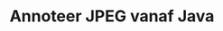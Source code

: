 ---
############################# Static ############################
layout: "auto-gen-annotation"

############################# Head ############################
head_title: "Java JPEG Annotation API Annotate in C#"
head_description: "Java API om gewilde annotasietipes van JPEG, beelde, tekeninge en dokumentlêerformate te skep en te annoteer."

############################# Header ############################
title: "Annoteer JPEG vanaf Java"
description: ""
bg_image: "https://cms.admin.containerize.com/templates/aspose/App_Themes/V3/images/bg/header1.png"
bg_overlay: false
button:
    enable: true
    icon: "fas fa-arrow-down"
    label: "Laai gratis proeflopie af"
    link: "https://downloads.groupdocs.com/annotation/java"

############################# About ############################
about:
    enable: true
    title: "Oor GroupDocs.Annotation for Java API"
    content: |
        GroupDocs.Annotation for Java API is 'n biblioteek wat jou toelaat om aantekeninge by PDF, Word en ander dokumente op Mac, Windows of Ubuntu te voeg. [GroupDocs.Annotation for Java](/annotation/java) is 'n inheemse Java API vir die bestuur van aantekeninge met omvattende ondersteuning vir die skep, byvoeging, redigeer, uitvee, onttrek en uitvoer van aantekeninge van beelde en verskeie ander dokumente. Die volledige lys van ondersteunde dokumentformate wat jy op hierdie [bladsy] kan sien (https://docs.groupdocs.com/annotation/java/supported-document-formats/).
        Hierdie biblioteek laat jou toe om nie net met JPEG dokument te werk nie, maar ook met baie ander tipe dokumente soos Word, Excel, PowerPoint, Outlook-e-posse, Visio, Adobe, OpenDocument, OpenOffice, Photoshop, AutoCad en vele ander.
        Die GroupDocs.Annotation for Java API laat jou toe om nuwe notas te skep en by te voeg, aantekeninge te wysig, opmerkings, annotasies te onttrek en dit uit dokumente te verwyder. Die biblioteek ondersteun 13 verskillende aantekeningtipes, insluitend teks, polilyn, area, onderstreep, punt, watermerk, pyl, ellips, teksvervanging, afstand, teksveld, hulpbronredaksie in PDF, HTML, Microsoft Word-dokumente, sigblaaie, diagramme, aanbiedings, tekeninge, beelde en baie ander lêerformate.
        Die voorbeeld (sien asseblief hieronder) demonstreer werk met JPEG dokument, in hierdie voorbeeld kan jy die hoofstappe sien van hoe om met GroupDocs te werk. Aantekening: Stel 'n lisensie op, maak 'n dokument oop waarmee jy wil werk, skep 'n annotasie, byvoeging van data-objekte om annotasie-eienskappe volgens u vereistes te stel en die resultaat op die nodige plek te stoor. U kan ook meer gedetailleerd kyk na die ondersteunde kenmerke op ons github [bladsy](https://github.com/groupdocs-annotation/GroupDocs.Annotation-for-Java), of in ons produk [dokumentasie](https://docs.groupdocs.com/annotation/java/getting-started/).

############################# Steps ############################
howTo_Add:
steps_Add:
    enable: true
    title_left: "Stappe om aantekeninge by JPEG in Java te voeg"
    content_left: |
        [GroupDocs.Annotation](/annotation/java/) maak dit maklik vir Java-ontwikkelaars om verskeie aantekeningtipes by JPEG-lêers binne enige Java-gebaseerde toepassing by te voeg deur 'n paar maklike stappe te implementeer.
        *   Skep Antwoord-objekte met kommentaar en datum.
        *   Skep AreaAnnotation-objek, stel area-opsies in en voeg antwoorde by.
        *   Skep Annotator-objek en voeg area-aantekening by.
        *   Stoor uitvoerlêer.
    title_right: "Stelselvereistes"
    content_right: |
        GroupDocs.Annotation vir Java API's word op alle groot platforms en bedryfstelsels ondersteun. Voordat u die kode hieronder uitvoer, maak asseblief seker dat u die volgende voorvereistes op u stelsel geïnstalleer het.
        *   Bedryfstelsels: Microsoft Windows, Linux, MacOS
        *   Ontwikkelingsomgewing: NetBeans, Intellij IDEA, Eclipse ens
        *   Java Runtime Environment: Java 7 (1.7) en hoër
        *   Kry die nuutste weergawe van GroupDocs.Annotation for Java vanaf [GroupDocs Artifact Repository](https://repository.groupdocs.com/webapp/#/artifacts/browse/tree/General/repo/com/groupdocs/groupdocs-annotation)

############################# Preview ############################
preview_Add:
    enable: true
    title: Aantekeningvoorskou en kodevoorbeeld
    content: |
        ![Annotation preview image](https://docs.groupdocs.com/annotation/java/images/add-area-annotation.png)
    code: |
        ```java
        // Create an instance of Reply class and add comments
        Reply firstReply = new Reply();
        firstReply.setComment("First comment");
        firstReply.setRepliedOn(Calendar.getInstance().getTime());
        
        Reply secondReply = new Reply();
        secondReply.setComment("Second comment");
        secondReply.setRepliedOn(Calendar.getInstance().getTime());
        
        List<Reply> replies = new ArrayList<Reply>();
        replies.add(firstReply);
        replies.add(secondReply);
        
        // Create an instance of AreaAnnotation class and set options
        AreaAnnotation area = new AreaAnnotation();
        area.setBackgroundColor(65535);
        area.setBox(new Rectangle(100, 100, 100, 100));
        area.setCreatedOn(Calendar.getInstance().getTime());
        area.setMessage("This is area annotation");
        area.setOpacity(0.7);
        area.setPageNumber(0);
        area.setPenColor(65535);
        area.setPenStyle(PenStyle.Dot);
        area.setPenWidth((byte) 3);
        area.setReplies(replies);
        
        // Create an instance of Annotator class
        Annotator annotator = new Annotator("input.bmp");
        
        // Add annotation
        annotator.add(area);
        
        // Save to file
        annotator.save("output.bmp");
        annotator.dispose();
        ```

############################# Steps ############################
howTo_Remove:
steps_Remove:
    enable: true
    title_left: "Stappe om aantekeninge van JPEG in Java te verwyder"
    content_left: |
        [GroupDocs.Annotation](/annotation/java/) maak dit makliker vir Java-ontwikkelaars om aantekeningbesonderhede van JPEG-lêers binne enige Java-gebaseerde toepassing te verwyder deur 'n paar maklike stappe te implementeer.
        *   Skep Antwoord-objekte met kommentaar en datum.
        *   Instantieer SaveOptions-objek en stel AnnotationTypes = AnnotationType.None.
        *   Oproep stoor metode met gevolglike dokument pad of stroom en SaveOptions voorwerp.

############################# Preview ############################
preview_Remove:
    enable: true
    code: |
        ```java
        // Create an instance of Annotator class 
        Annotator annotator = new Annotator("C://input.bmp");

        // Remove annotation by set type None 
        SaveOptions saveOptions = new SaveOptions();
        saveOptions.setAnnotationTypes(AnnotationType.None);

        // Save annotation to output file
        annotator.save("C://output.bmp", saveOptions);
        annotator.dispose();
        ```

############################# Steps ############################
howTo_Edit:
steps_Edit:
    enable: true
    title_left: "Stappe om aantekeninge van JPEG in Java te wysig"
    content_left: |
        [GroupDocs.Annotation](/annotation/java/) maak dit makliker vir Java-ontwikkelaars om verskeie annotasie-eienskappe vanaf JPEG-lêers binne enige Java-gebaseerde toepassing op te dateer deur 'n paar maklike stappe te implementeer.
        *   Instansieer Annotator-objek met invoerdokumentpad of stroom met geïnstantieerde LoadOptions met ImportAnnotations = true.
        *   Skep 'n paar AnnotationBase-implementering en stel Id van bestaande aantekening (indien aantekening met daardie Id nie gevind word nie, sal niks verander word nie) of padlys van aantekeninge (alle bestaande aantekeninge sal verwyder word).
        *   Roep opdateringsmetode van Annotator-voorwerp met geslaagde aantekeninge op.
        *   Oproep stoor metode met gevolglike dokument pad of stroom en SaveOptions voorwerp.

############################# Preview ############################
preview_Edit:
    enable: true
    code: |
        ```java
        String outputPath = "UpdateAnnotation.bmp";

        // Create an instance of Annotator class
        Annotator annotator = new Annotator("input.bmp");
        
        // Create an instance of Reply class for first example and add comments
        Reply reply1 = new Reply();
        reply1.setComment("Original first comment");
        reply1.setRepliedOn(Calendar.getInstance().getTime());
        
        Reply reply2 = new Reply();
        reply2.setComment("Original second comment");
        reply2.setRepliedOn(Calendar.getInstance().getTime());
        
        java.util.List replies = new ArrayList();
        replies.add(reply1);
        replies.add(reply2);
        
        // Create an instance of AreaAnnotation class and set options
        AreaAnnotation original = new AreaAnnotation();
        original.setId(1);
        original.setBackgroundColor(65535);
        original.setBox(new Rectangle(100, 100, 100, 100));
        original.setCreatedOn(Calendar.getInstance().getTime());
        original.setMessage("This is original annotation");
        original.setReplies(replies);
        
        // Add original annotation
        annotator.add(original);
        annotator.save(outputPath);
        annotator.dispose();
        
        LoadOptions loadOptions = new LoadOptions();
        
        // Open annotated document
        Annotator annotator1 = new Annotator(outputPath, loadOptions);
        
        // Create an instance of Reply class for update first example
        Reply reply3 = new Reply();
        reply3.setComment("Updated first comment");
        reply3.setRepliedOn(Calendar.getInstance().getTime());
        
        Reply reply4 = new Reply();
        reply4.setComment("Updated second comment");
        reply4.setRepliedOn(Calendar.getInstance().getTime());
        
        java.util.List replies1 = new ArrayList();
        replies1.add(reply3);
        replies1.add(reply4);

        // Suggest we want change some properties of existed annotation
        AreaAnnotation updated = new AreaAnnotation();
        updated.setId(1);
        updated.setBackgroundColor(255);
        updated.setBox(new Rectangle(0, 0, 50, 200));
        updated.setCreatedOn(Calendar.getInstance().getTime());
        updated.setMessage("This is updated annotation");
        updated.setReplies(replies1);
        
        // Update and save annotation
        annotator1.update(updated);
        annotator1.save(outputPath);
        annotator1.dispose();
        ```

############################# Steps ############################
howTo_Extract:
steps_Extract:
    enable: true
    title_left: "Stappe om aantekeninge uit JPEG in Java te onttrek"
    content_left: |
        [GroupDocs.Annotation](/annotation/java/) maak dit maklik vir Java-ontwikkelaars om dokumente te annoteer en annotasie-inligting uit JPEG-lêers binne enige Java-gebaseerde toepassing te onttrek deur 'n paar maklike stappe te implementeer.
        *   Skep Antwoord-objekte met kommentaar en datum.
        *   Instansieer LoadOptions-voorwerp en noem SetImportAnnotations met ware argument.
        *   Definieer veranderlike met tipe Lys.
        *   Roep kry metode en gee resultaat terug na veranderlike hierbo.

############################# Preview ############################
preview_Extract:
    enable: true
    code: |
        ```java
        // For using this example input file ("annotated.bmp") must be with annotations
        LoadOptions loadOptions = new LoadOptions();
        
        // Create an instance of Annotator class and get annotations
        final Annotator annotator = new Annotator("annotated.bmp", loadOptions);
        List annotations = annotator.get();
        ```

############################# Demos ############################
demos:
    enable: true
    title: "Regstreekse demonstrasies om by te voeg, te verwyder, te wysig, aantekeninge by dokumente en prente te onttrek"
    content: |
        Voeg, verwyder, redigeer en onttrek aantekeninge by JPEG-lêer op die oomblik deur [GroupDocs.Annotation Live Demos](https://products.groupdocs.app/annotation/family) webwerf te besoek. Die lewendige demo het die volgende voordele

############################# About Formats ############################
about_formats:
    enable: true
    format:
        # format loop
        - icon: "far fa-file-jpeg"
          title: "Oor JPEG Lêerformaat"
          content: |
            'n JPEG is 'n tipe beeldformaat wat gestoor word deur gebruik te maak van die metode van verlies van kompressie. Die uitsetbeeld, as gevolg van kompressie, is 'n afweging tussen stoorgrootte en beeldkwaliteit. Gebruikers kan die kompressievlak aanpas om die verlangde kwaliteitsvlak te bereik, terwyl die stoorgrootte terselfdertyd verminder word. Beeldkwaliteit word weglaatbaar beïnvloed as 10:1-kompressie op die beeld toegepas word. Hoe hoër die kompressiewaarde, hoe hoër is die agteruitgang in beeldkwaliteit. JPEG-beeldlêerformaat is gestandaardiseer deur die Joint Photographic Experts Group en dus die naam JPEG. Die formaat was die keuse om fotografiese beelde op die web te stoor en oor te dra. Byna alle bedryfstelsels het nou kykers wat visualisering van JPEG-beelde ondersteun, wat dikwels ook met JPG-uitbreiding gestoor word. Selfs die webblaaiers ondersteun visualisering van JPEG-beelde.

          link: "https://docs.fileformat.com/image/jpeg/"

############################# More Formats ############################
more_formats:
    enable: true
    title: "Werk met ander gewilde dokumentformate"
    content: |
        Dateer annotasie-eienskappe op vanaf sommige van die gewilde lêerformate soos hieronder vermeld.
    format:
        # format loop
        - name: "Annotate PDF document"
          link: "https://products.groupdocs.com/annotation/java/pdf/"
          description: "Adobe Portable Document Format"

        # format loop
        - name: "Annotate DOC document"
          link: "https://products.groupdocs.com/annotation/java/doc/"
          description: "Microsoft Word Document"

        # format loop
        - name: "Annotate DOCM document"
          link: "https://products.groupdocs.com/annotation/java/docm/"
          description: "Microsoft Word Macro-Enabled Document"

        # format loop
        - name: "Annotate DOCX document"
          link: "https://products.groupdocs.com/annotation/java/docx/"
          description: "Microsoft Word Open XML Document"

        # format loop
        - name: "Annotate DOT document"
          link: "https://products.groupdocs.com/annotation/java/dot/"
          description: "Microsoft Word Document Template"

        # format loop
        - name: "Annotate DOTX document"
          link: "https://products.groupdocs.com/annotation/java/dotx/"
          description: "Word Open XML Document Template"

        # format loop
        - name: "Annotate RTF document"
          link: "https://products.groupdocs.com/annotation/java/rtf/"
          description: "Rich Text Document"

        # format loop
        - name: "Annotate ODT document"
          link: "https://products.groupdocs.com/annotation/java/odt/"
          description: "Open Document Text"

        # format loop
        - name: "Annotate XLS document"
          link: "https://products.groupdocs.com/annotation/java/xls/"
          description: "Microsoft Excel Binary File Format"

        # format loop
        - name: "Annotate XLSX document"
          link: "https://products.groupdocs.com/annotation/java/xlsx/"
          description: "Microsoft Excel Open XML Spreadsheet"

        # format loop
        - name: "Annotate XLSM document"
          link: "https://products.groupdocs.com/annotation/java/xlsm/"
          description: "Microsoft Excel Macro-Enabled Spreadsheet"

        # format loop
        - name: "Annotate XLSB document"
          link: "https://products.groupdocs.com/annotation/java/xlsb/"
          description: "Microsoft Excel Binary Worksheet"

        # format loop
        - name: "Annotate ODS document"
          link: "https://products.groupdocs.com/annotation/java/ods/"
          description: "Open Document Spreadsheet"

        # format loop
        - name: "Annotate PPT document"
          link: "https://products.groupdocs.com/annotation/java/ppt/"
          description: "PowerPoint Presentation"

        # format loop
        - name: "Annotate PPTX document"
          link: "https://products.groupdocs.com/annotation/java/pptx/"
          description: "PowerPoint Open XML Presentation"

        # format loop
        - name: "Annotate PPSX document"
          link: "https://products.groupdocs.com/annotation/java/ppsx/"
          description: "PowerPoint Open XML Slide Show"

        # format loop
        - name: "Annotate POTM document"
          link: "https://products.groupdocs.com/annotation/java/potm/"
          description: "Microsoft PowerPoint Template"

        # format loop
        - name: "Annotate PPTM document"
          link: "https://products.groupdocs.com/annotation/java/pptm/"
          description: "Microsoft PowerPoint Presentation"

        # format loop
        - name: "Annotate PPS document"
          link: "https://products.groupdocs.com/annotation/java/pps/"
          description: "Microsoft PowerPoint 97-2003 Slide Show"

        # format loop
        - name: "Annotate ODP document"
          link: "https://products.groupdocs.com/annotation/java/odp/"
          description: "OpenDocument Presentation"

        # format loop
        - name: "Annotate HTML document"
          link: "https://products.groupdocs.com/annotation/java/html/"
          description: "HyperText Markup Language"

        # format loop
        - name: "Annotate TIFF document"
          link: "https://products.groupdocs.com/annotation/java/tiff/"
          description: "Tagged Image File Format"

        # format loop
        - name: "Annotate JPEG document"
          link: "https://products.groupdocs.com/annotation/java/jpeg/"
          description: "JPEG Image"

        # format loop
        - name: "Annotate PNG document"
          link: "https://products.groupdocs.com/annotation/java/png/"
          description: "Portable Network Graphic"

        # format loop
        - name: "Annotate EML document"
          link: "https://products.groupdocs.com/annotation/java/eml/"
          description: "E-mail Message"

        # format loop
        - name: "Annotate MSG document"
          link: "https://products.groupdocs.com/annotation/java/msg/"
          description: "Microsoft Outlook E-mail Message"

        # format loop
        - name: "Annotate VSD document"
          link: "https://products.groupdocs.com/annotation/java/vsd/"
          description: "Microsoft Visio 2003-2010 Drawing"

        # format loop
        - name: "Annotate VSDX document"
          link: "https://products.groupdocs.com/annotation/java/vsdx/"
          description: "Microsoft Visio Drawing"

        # format loop
        - name: "Annotate VSS document"
          link: "https://products.groupdocs.com/annotation/java/vss/"
          description: "Microsoft Visio 2003-2010 Stencil"

        # format loop
        - name: "Annotate VST document"
          link: "https://products.groupdocs.com/annotation/java/vst/"
          description: "Microsoft Visio 2013 Stencil"

        # format loop
        - name: "Annotate DWG document"
          link: "https://products.groupdocs.com/annotation/java/dwg/"
          description: "Autodesk Design Data Formats"

        # format loop
        - name: "Annotate DXF document"
          link: "https://products.groupdocs.com/annotation/java/dxf/"
          description: "AutoCAD Drawing Interchange"

        # format loop
        - name: "Annotate DCM document"
          link: "https://products.groupdocs.com/annotation/java/dcm/"
          description: "Digital Imaging and Communications in Medicine"

        # format loop
        - name: "Annotate WMF document"
          link: "https://products.groupdocs.com/annotation/java/wmf/"
          description: "Windows Metafile"

        # format loop
        - name: "Annotate EMF document"
          link: "https://products.groupdocs.com/annotation/java/emf/"
          description: "Enhanced Metafile Format"


############################# Back to top ###############################
back_to_top:
    enable: true
---